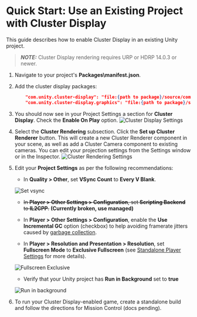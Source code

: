 # Quick Start: Use an Existing Project with Cluster Display

This guide describes how to enable Cluster Display in an existing Unity project.

> **_NOTE:_** Cluster Display rendering requires URP or HDRP 14.0.3 or newer.

1. Navigate to your project's **Packages\manifest.json**.
2. Add the cluster display packages:

    ```json
        "com.unity.cluster-display": "file:{path to package}/source/com.unity.cluster-display",
        "com.unity.cluster-display.graphics": "file:{path to package}/source/com.unity.cluster-display.graphics"
    ```

3. You should now see in your Project Settings a section for **Cluster Display**. Check the **Enable On Play** option.
   ![Cluster Display Settings](images/cluster-settings.png)

4. Select the **Cluster Rendering** subsection. Click the **Set up Cluster Renderer** button. This will create a new Cluster Renderer component in your scene,
   as well as add a Cluster Camera component to existing cameras. You can edit your projection settings from the Settings window or in the Inspector.
   ![Cluster Rendering Settings](images/rendering-settings.png)

5. Edit your **Project Settings** as per the following recommendations:

    - In **Quality > Other**, set **VSync Count** to **Every V Blank**.

    ![Set vsync](images/vsync.png)

    - ~~In **Player > Other Settings > Configuration**, set **Scripting Backend** to **IL2CPP**.~~ **(Currently broken, use managed)**

    - In **Player > Other Settings > Configuration**, enable the **Use Incremental GC** option (checkbox) to help avoiding framerate jitters caused by [garbage collection](https://blogs.unity3d.com/2018/11/26/feature-preview-incremental-garbage-collection/).

    - In **Player > Resolution and Presentation > Resolution**, set **Fullscreen Mode** to **Exclusive Fullscreen** (see [Standalone Player Settings](https://docs.unity3d.com/Manual/class-PlayerSettingsStandalone.html) for more details).

    ![Fullscreen Exclusive](images/fullscreen-exclusive.png)

    - Verify that your Unity project has **Run in Background** set to **true**

    ![Run in background](images/run-in-background.png)

6. To run your Cluster Display-enabled game, create a standalone build and follow the directions for Mission Control (docs pending).
